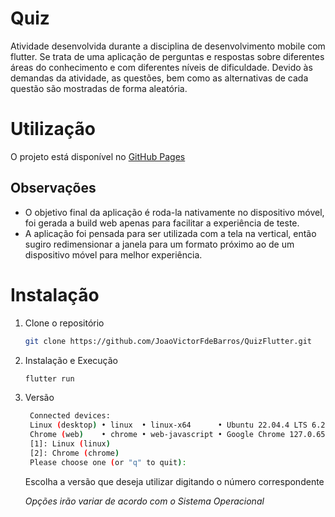 # Quiz 
Atividade desenvolvida durante a disciplina de desenvolvimento mobile com flutter. Se trata de uma aplicação de perguntas e respostas sobre diferentes áreas do conhecimento e com diferentes níveis de dificuldade. Devido às demandas da atividade, as questões, bem como as alternativas de cada questão são mostradas de forma aleatória. 
  
# Utilização 
O projeto está disponível no [GitHub Pages](https://joaovictorfdebarros.github.io/QuizFlutter/) 

## Observações 
- O objetivo final da aplicação é roda-la nativamente no dispositivo móvel, foi gerada a build web apenas para facilitar a experiência de teste. 
- A aplicação foi pensada para ser utilizada com a tela na vertical, então sugiro redimensionar a janela para um formato próximo ao de um dispositivo móvel para melhor experiência.
  
# Instalação 
1. Clone o repositório 
   ```bash 
   git clone https://github.com/JoaoVictorFdeBarros/QuizFlutter.git 
   ``` 
2. Instalação e Execução 
   ```bash 
   flutter run 
   ``` 
3. Versão 
   ```bash 
    Connected devices: 
    Linux (desktop) • linux  • linux-x64      • Ubuntu 22.04.4 LTS 6.2.0-26-generic 
    Chrome (web)    • chrome • web-javascript • Google Chrome 127.0.6533.88 
    [1]: Linux (linux) 
    [2]: Chrome (chrome) 
    Please choose one (or "q" to quit):  
   ``` 
      Escolha a versão que deseja utilizar digitando o número correspondente
   
     <i>Opções irão variar de acordo com o Sistema Operacional</i> 
